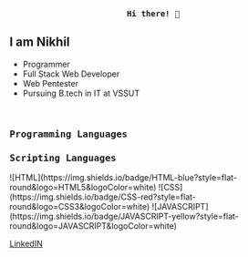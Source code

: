 <p align="center"><samp><b> Hi there! 👋 </b></samp></p>

## I am Nikhil

<ul>
  <li>Programmer</li>
  <li>Full Stack Web Developer</li>
  <li>Web Pentester</li>
  <li>Pursuing B.tech in IT at VSSUT</li>
</ul>
<br/>
<h3><b><samp>Programming Languages</samp></b></h3>

<h3><b><samp>Scripting Languages</samp></b></h3> 
  ![HTML](https://img.shields.io/badge/HTML-blue?style=flat-round&logo=HTML5&logoColor=white)
  ![CSS](https://img.shields.io/badge/CSS-red?style=flat-round&logo=CSS3&logoColor=white)
  ![JAVASCRIPT](https://img.shields.io/badge/JAVASCRIPT-yellow?style=flat-round&logo=JAVASCRIPT&logoColor=white)
  
<a href = "https://www.linkedin.com/in/nikhil-dash-b21109173/" target = "_blank">LinkedIN</a>


